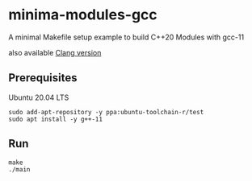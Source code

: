 
# minima-modules-gcc

A minimal Makefile setup example to build C++20 Modules with gcc-11

also available [Clang version](https://github.com/ogukei/minima-modules-clang)

## Prerequisites

Ubuntu 20.04 LTS

```
sudo add-apt-repository -y ppa:ubuntu-toolchain-r/test
sudo apt install -y g++-11
```

## Run

```
make
./main
```
